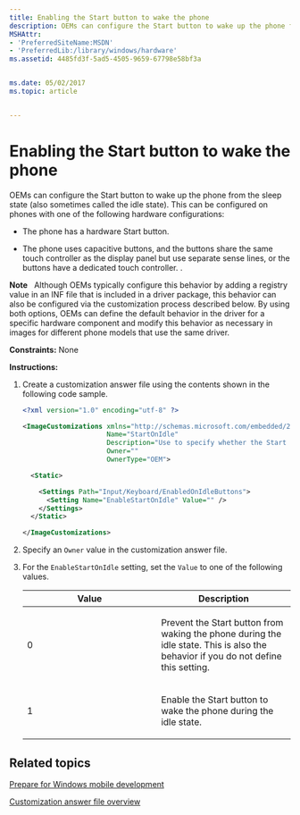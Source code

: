 ```yaml
---
title: Enabling the Start button to wake the phone
description: OEMs can configure the Start button to wake up the phone from the sleep state (also sometimes called the idle state).
MSHAttr:
- 'PreferredSiteName:MSDN'
- 'PreferredLib:/library/windows/hardware'
ms.assetid: 4485fd3f-5ad5-4505-9659-67798e58bf3a


ms.date: 05/02/2017
ms.topic: article


---
```


# Enabling the Start button to wake the phone


OEMs can configure the Start button to wake up the phone from the sleep state (also sometimes called the idle state). This can be configured on phones with one of the following hardware configurations:

-   The phone has a hardware Start button.

-   The phone uses capacitive buttons, and the buttons share the same touch controller as the display panel but use separate sense lines, or the buttons have a dedicated touch controller. .

**Note**  
Although OEMs typically configure this behavior by adding a registry value in an INF file that is included in a driver package, this behavior can also be configured via the customization process described below. By using both options, OEMs can define the default behavior in the driver for a specific hardware component and modify this behavior as necessary in images for different phone models that use the same driver.

 

<a href="" id="constraints---none"></a>**Constraints:** None  

<a href="" id="instructions-"></a>**Instructions:**  
1.  Create a customization answer file using the contents shown in the following code sample.

    ```XML
    <?xml version="1.0" encoding="utf-8" ?>  

    <ImageCustomizations xmlns="http://schemas.microsoft.com/embedded/2004/10/ImageUpdate"  
                         Name="StartOnIdle"  
                         Description="Use to specify whether the Start button can wake the phone during the idle state."  
                         Owner=""  
                         OwnerType="OEM"> 

      <Static>  

        <Settings Path="Input/Keyboard/EnabledOnIdleButtons">  
          <Setting Name="EnableStartOnIdle" Value="" />   
        </Settings>  
      </Static>

    </ImageCustomizations>
    ```

2.  Specify an `Owner` value in the customization answer file.

3.  For the `EnableStartOnIdle` setting, set the `Value` to one of the following values.

    <table>
    <colgroup>
    <col width="50%" />
    <col width="50%" />
    </colgroup>
    <thead>
    <tr class="header">
    <th>Value</th>
    <th>Description</th>
    </tr>
    </thead>
    <tbody>
    <tr class="odd">
    <td><p>0</p></td>
    <td><p>Prevent the Start button from waking the phone during the idle state. This is also the behavior if you do not define this setting.</p></td>
    </tr>
    <tr class="even">
    <td><p>1</p></td>
    <td><p>Enable the Start button to wake the phone during the idle state.</p></td>
    </tr>
    </tbody>
    </table>

## Related topics

[Prepare for Windows mobile development](https://docs.microsoft.com/en-us/windows-hardware/manufacture/mobile/preparing-for-windows-mobile-development)

[Customization answer file overview](https://docs.microsoft.com/en-us/windows-hardware/customize/mobile/mcsf/customization-answer-file)

